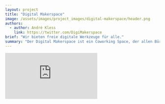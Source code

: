 ```yaml
---
layout: project
title: "Digital Makerspace"
image: /assets/images/project_images/digital-makerspace/header.png
authors:
  - author: André Kless
    link: https://twitter.com/DigiMakerspace
brief: "Wir bieten freie digitale Werkzeuge für alle."
summary: "Der Digital Makerspace ist ein Coworking Space, der allen Bürger*innen freie digitale Werkzeuge basierend auf einer eigenen Webkomponenten-Technologie anbietet, mit denen ohne Programmierkenntnisse eigene Web-Apps kostenlos erstellt werden können."
---
```


<div class="iframe-container">
    <iframe src="https://www.youtube-nocookie.com/embed/m7lBCygCoAE" frameborder="0" allow="accelerometer; autoplay; encrypted-media; gyroscope; picture-in-picture" allowfullscreen></iframe>
</div>
